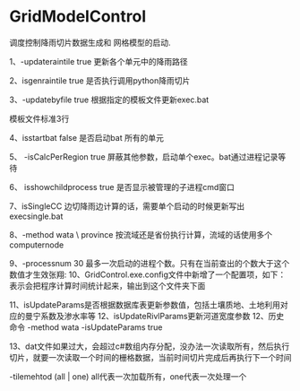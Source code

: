 # GridModelControl
调度控制降雨切片数据生成和 网格模型的启动.

1、-updateraintile true   更新各个单元中的降雨路径

2、isgenraintile true  是否执行调用python降雨切片



3、-updatebyfile true 根据指定的模板文件更新exec.bat

模板文件标准3行



4、isstartbat false  是否启动bat 所有的单元



5、 -isCalcPerRegion true  屏蔽其他参数，启动单个exec。bat通过进程记录等待



6、 isshowchildprocess true 是否显示被管理的子进程cmd窗口

7、isSingleCC   边切降雨边计算的话，需要单个启动的时候更新写出execsingle.bat

8、-method wata \ province 按流域还是省份执行计算，流域的话使用多个computernode

9、-processnum  30    最多一次启动的进程个数。只有在当前查出的个数大于这个数值才生效张翔:
10、GridControl.exe.config文件中新增了一个配置项，如下：
    <!--//CSVLog-->
      <add key="CSVLogPath" value="\\192.168.100.100\s1-cpfs1\GridControlLog" />
表示会把程序计算时间统计起来，输出到这个文件夹下面



11、isUpdateParams是否根据数据库表更新参数值，包括土壤质地、土地利用对应的曼宁系数及渗水率等
12、isUpdateRivlParams更新河道宽度参数
12、历史命令
-method wata -isUpdateParams true

13、dat文件如果过大，会超过c#数组内存分配，没办法一次读取所有，然后执行切片，就要一次读取一个时间的栅格数据，当前时间切片完成后再执行下一个时间

-tilemehtod (all | one)  all代表一次加载所有，one代表一次处理一个
